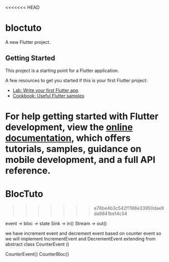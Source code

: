<<<<<<< HEAD
# bloctuto

A new Flutter project.

## Getting Started

This project is a starting point for a Flutter application.

A few resources to get you started if this is your first Flutter project:

- [Lab: Write your first Flutter app](https://docs.flutter.dev/get-started/codelab)
- [Cookbook: Useful Flutter samples](https://docs.flutter.dev/cookbook)

For help getting started with Flutter development, view the
[online documentation](https://docs.flutter.dev/), which offers tutorials,
samples, guidance on mobile development, and a full API reference.
=======
# BlocTuto
>>>>>>> e76be4b3c542f1186e33950dae9da9841be14c54

event -> bloc -> state
Sink -> in()
Stream -> out()

we have increment event and decrement event based on counter event
so we will implement IncrementEvent and DecrementEvent extending from abstract class CounterEvent ()

CounterEvent{}
CounterBloc{}
